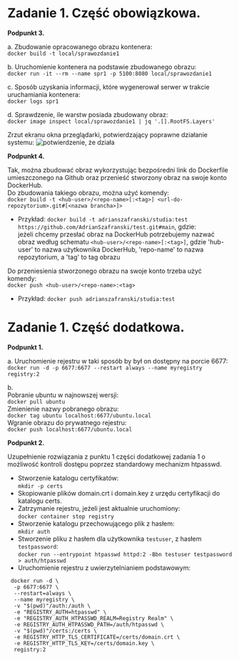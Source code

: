 # Zadanie 1. Część obowiązkowa.

**Podpunkt 3.**

a. Zbudowanie opracowanego obrazu kontenera:<br />
```docker build -t local/sprawozdanie1```

b. Uruchomienie kontenera na podstawie zbudowanego obrazu:<br />
```docker run -it --rm --name spr1 -p 5100:8080 local/sprawozdanie1```

c. Sposób uzyskania informacji, które wygenerował serwer w trakcie uruchamiania kontenera:<br />
```docker logs spr1```

d. Sprawdzenie, ile warstw posiada zbudowany obraz:<br />
```docker image inspect local/sprawozdanie1 | jq '.[].RootFS.Layers'```

Zrzut ekranu okna przeglądarki, potwierdzający poprawne działanie systemu:
![potwierdzenie, że działa](https://github.com/AdrianSzafranski/chmurki/blob/main/chmurki_dziala.png)

**Podpunkt 4.**

Tak, można zbudować obraz wykorzystując bezpośredni link do Dockerfile umieszczonego na Github oraz przenieść stworzony obraz na swoje konto DockerHub.<br />
Do zbudowania takiego obrazu, można użyć komendy:<br />
```docker build -t <hub-user>/<repo-name>[:<tag>] <url-do-repozytorium>.git#[<nazwa brancha>]>```<br />
- Przykład: ```docker build -t adrianszafranski/studia:test https://github.com/AdrianSzafranski/test.git#main```, gdzie: <br />
jeżeli chcemy przesłać obraz na DockerHub potrzebujemy nazwać obraz według schematu ```<hub-user>/<repo-name>[:<tag>]```, gdzie 'hub-user' to nazwa użytkownika DockerHub, 'repo-name' to nazwa repozytorium, a 'tag' to tag obrazu

Do przeniesienia stworzonego obrazu na swoje konto trzeba użyć komendy: <br />
```docker push <hub-user>/<repo-name>:<tag>``` <br />
- Przykład: ```docker push adrianszafranski/studia:test```

# Zadanie 1. Część dodatkowa.

**Podpunkt 1.**

a. Uruchomienie rejestru w taki sposób by był on dostępny na porcie 6677:<br />
```docker run -d -p 6677:6677 --restart always --name myregistry registry:2```

b. <br />
Pobranie ubuntu w najnowszej wersji:<br />
```docker pull ubuntu```<br />
Zmienienie nazwy pobranego obrazu:<br />
```docker tag ubuntu localhost:6677/ubuntu.local```<br />
Wgranie obrazu do prywatnego rejestru:<br />
```docker push localhost:6677/ubuntu.local```

**Podpunkt 2.**

Uzupełnienie rozwiązania z punktu 1 części dodatkowej zadania 1 o możliwość kontroli dostępu poprzez standardowy mechanizm htpasswd.<br />
- Stworzenie katalogu certyfikatów:<br />
```mkdir -p certs```
- Skopiowanie plików domain.crt i domain.key z urzędu certyfikacji do katalogu certs.
- Zatrzymanie rejestru, jeżeli jest aktualnie uruchomiony:<br />
```docker container stop registry```
- Stworzenie katalogu przechowującego plik z hasłem:<br />
```mkdir auth```
- Stworzenie pliku z hasłem dla użytkownika ```testuser```, z hasłem ```testpassword```:<br />
```docker run --entrypoint htpasswd httpd:2 -Bbn testuser testpassword > auth/htpasswd```
- Uruchomienie rejestru z uwierzytelnianiem podstawowym: 
```
 docker run -d \
  -p 6677:6677 \
  --restart=always \
  --name myregistry \
  -v "$(pwd)"/auth:/auth \
  -e "REGISTRY_AUTH=htpasswd" \
  -e "REGISTRY_AUTH_HTPASSWD_REALM=Registry Realm" \
  -e REGISTRY_AUTH_HTPASSWD_PATH=/auth/htpasswd \
  -v "$(pwd)"/certs:/certs \
  -e REGISTRY_HTTP_TLS_CERTIFICATE=/certs/domain.crt \
  -e REGISTRY_HTTP_TLS_KEY=/certs/domain.key \
  registry:2
```
